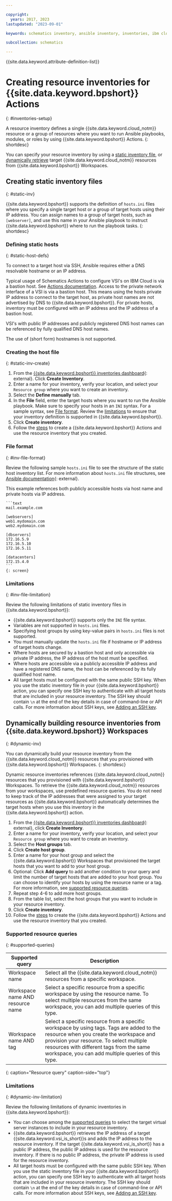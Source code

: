 ```yaml
---

copyright:
  years: 2017, 2023
lastupdated: "2023-09-01"

keywords: schematics inventory, ansible inventory, inventories, ibm cloud schematics inventories

subcollection: schematics

---
```


{{site.data.keyword.attribute-definition-list}}

# Creating resource inventories for {{site.data.keyword.bpshort}} Actions
{: #inventories-setup}

A resource inventory defines a single {{site.data.keyword.cloud_notm}} resource or a group of resources where you want to run Ansible playbooks, modules, or roles by using {{site.data.keyword.bpshort}} Actions.
{: shortdesc}

You can specify your resource inventory by using a [static inventory file](#static-inv), or [dynamically retrieve](#dynamic-inv) target {{site.data.keyword.cloud_notm}} resources from {{site.data.keyword.bpshort}} Workspaces.

## Creating static inventory files
{: #static-inv}

{{site.data.keyword.bpshort}} supports the definition of `hosts.ini` files where you specify a single target host or a group of target hosts using their IP address. You can assign names to a group of target hosts, such as `[webserver]`, and use this name in your Ansible playbook to instruct {{site.data.keyword.bpshort}} where to run the playbook tasks.
{: shortdesc}

### Defining static hosts
{: #static-host-defs}

To connect to a target host via SSH, Ansible requires either a DNS resolvable hostname or an IP address.  

Typical usage of Schematics Actions to configure VSI's on IBM Cloud is via a bastion host. See [Actions documentation](https://cloud.ibm.com/docs/schematics?topic=schematics-sc-actions). Access to the private network interface of a VSI is via a bastion host. This means using the hosts private IP address to connect to the target host, as private host names are not advertised by DNS to {{site.data.keyword.bpshort}}. For private hosts, inventory must be configured with an IP address and the IP address of a bastion host.

VSI's with public IP addresses and publicly registered DNS host names can be referenced by fully qualified DNS host names.

The use of (short form) hostnames is not supported. 


### Creating the host file
{: #static-inv-create}

1. From the [{{site.data.keyword.bpshort}} inventories dashboard](https://cloud.ibm.com/schematics/inventories){: external}. Click **Create Inventory**.
2. Enter a name for your inventory, verify your location, and select your `Resource group` where you want to create an inventory.
3. Select the **Define manually** tab.
4. In the **File** field, enter the target hosts where you want to run the Ansible playbook. Make sure to specify your hosts in an `INI` syntax. For a sample syntax, see [File format](#inv-file-format). Review the [limitations](#inv-file-limitation) to ensure that your inventory definition is supported in {{site.data.keyword.bpshort}}.
5. Click **Create inventory**.
6. Follow the [steps](/docs/schematics?topic=schematics-action-working#create-action) to create a {{site.data.keyword.bpshort}} Actions and use the resource inventory that you created.


### File format
{: #inv-file-format}

Review the following sample `hosts.ini` file to see the structure of the static host inventory list. For more information about `hosts.ini` file structures, see [Ansible documentation](https://docs.ansible.com/ansible/latest/inventory_guide/intro_inventory.html#how-to-build-your-inventory){: external}.

This example references both publicly accessible hosts via host name and private hosts via IP address.  

    ```text
    mail.example.com

    [webservers]
    web1.mydomain.com
    web2.mydomain.com

    [dbservers]
    172.16.5.9
    172.16.5.10
    172.16.5.11

    [datacenters]
    172.15.4.0
    ```
    {: screen}

### Limitations
{: #inv-file-limitation}

Review the following limitations of static inventory files in {{site.data.keyword.bpshort}}: 

- {{site.data.keyword.bpshort}} supports only the `INI` file syntax.
- Variables are not supported in `hosts.ini` files.
- Specifying host groups by using key-value pairs in `hosts.ini` files is not supported.
- You must manually update the `hosts.ini` file if hostname or IP address of target hosts change.
- Where hosts are secured by a bastion host and only accessible via private IP address, the IP address of the host must be specified.
- Where hosts are accessible via a publicly accessible IP address and have a registered DNS name, the host can be referenced by its fully qualified host name.   
- All target hosts must be configured with the same public SSH key. When you use the static inventory file in your {{site.data.keyword.bpshort}} action, you can specify one SSH key to authenticate with all target hosts that are included in your resource inventory. The SSH key should contain `\n` at the end of the key details in case of command-line or API calls. For more information about SSH keys, see [Adding an SSH key](/docs/ssh-keys?topic=ssh-keys-adding-an-ssh-key).


## Dynamically building resource inventories from {{site.data.keyword.bpshort}} Workspaces
{: #dynamic-inv}

You can dynamically build your resource inventory from the {{site.data.keyword.cloud_notm}} resources that you provisioned with {{site.data.keyword.bpshort}} Workspaces. 
{: shortdesc}

Dynamic resource inventories references {{site.data.keyword.cloud_notm}} resources that you provisioned with {{site.data.keyword.bpshort}} Workspaces. To retrieve the {{site.data.keyword.cloud_notm}} resources from your workspaces, use predefined resource queries. You do not need to keep track of the IP addresses that were assigned to your target resources as {{site.data.keyword.bpshort}} automatically determines the target hosts when you use this inventory in the {{site.data.keyword.bpshort}} action. 

1. From the [{{site.data.keyword.bpshort}} inventories dashboard](https://cloud.ibm.com/schematics/inventories){: external}, click **Create Inventory**. 
2. Enter a name for your inventory, verify your location, and select your `Resource group` where you want to create an inventory. 
3. Select the **Host groups** tab.
4. Click **Create host group**. 
5. Enter a name for your host group and select the {{site.data.keyword.bpshort}} Workspaces that provisioned the target hosts that you want to add to your host group.
6. Optional: Click **Add query** to add another condition to your query and limit the number of target hosts that are added to your host group. You can choose to identify your hosts by using the resource name or a tag. For more information, see [supported resource queries](#supported-queries).
7. Repeat step 4-6 to add more host groups.
8. From the table list, select the host groups that you want to include in your resource inventory.
9. Click **Create inventory**. 
10. Follow the [steps](/docs/schematics?topic=schematics-action-working#create-action) to create the {{site.data.keyword.bpshort}} Actions and use the resource inventory that you created. 

### Supported resource queries
{: #supported-queries}

|Supported query|Description|
|--|--|
|Workspace name|Select all the {{site.data.keyword.cloud_notm}} resources from a specific workspace.|
|Workspace name AND resource name|Select a specific resource from a specific workspace by using the resource name. To select multiple resources from the same workspace, you can add multiple queries of this type. |
|Workspace name AND tag|Select a specific resource from a specific workspace by using tags. Tags are added to the resource when you create the workspace and provision your resource. To select multiple resources with different tags from the same workspace, you can add multiple queries of this type. |
{: caption="Resource query" caption-side="top"}

### Limitations
{: #dynamic-inv-limitation}

Review the following limitations of dynamic inventories in {{site.data.keyword.bpshort}}: 

- You can choose among the [supported queries](#supported-queries) to select the target virtual server instances to include in your resource inventory.
- {{site.data.keyword.bpshort}} retrieves the IP address of a target {{site.data.keyword.vsi_is_short}}s and adds the IP address to the resource inventory. If the target {{site.data.keyword.vsi_is_short}} has a public IP address, the public IP address is used for the resource inventory. If there is no public IP address, the private IP address is used for the resource inventory.
- All target hosts must be configured with the same public SSH key. When you use the static inventory file in your {{site.data.keyword.bpshort}} action, you can specify one SSH key to authenticate with all target hosts that are included in your resource inventory. The SSH key should contain `\n` at the end of the key details in case of command-line or API calls. For more information about SSH keys, see [Adding an SSH key](/docs/ssh-keys?topic=ssh-keys-adding-an-ssh-key).
